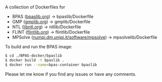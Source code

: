 A collection of Dockerfiles for
- BPAS ([bpaslib.org](http://bpaslib.org)) -> bpaslib/Dockerfile
- GMP ([gmplib.org](https://gmplib.org)) -> gmplib/Dockerfile
- NTL ([libntl.org](https://libntl.org)) -> ntllib/Dockerfile
- FLINT ([flintlib.org](http://flintlib.org/)) -> flintlib/Dockerfile
- MPSolve ([numpi.dm.unipi.it/software/mpsolve](https://numpi.dm.unipi.it/software/mpsolve)) -> mpsolvelib/Dockerfile


To build and run the BPAS image:
```Bash
$ cd ./BPAS-docker/bpaslib
$ docker build -t bpaslib .
$ docker run --name=bpas-container bpaslib 
```


Please let me know if you find any issues or have any comments. 